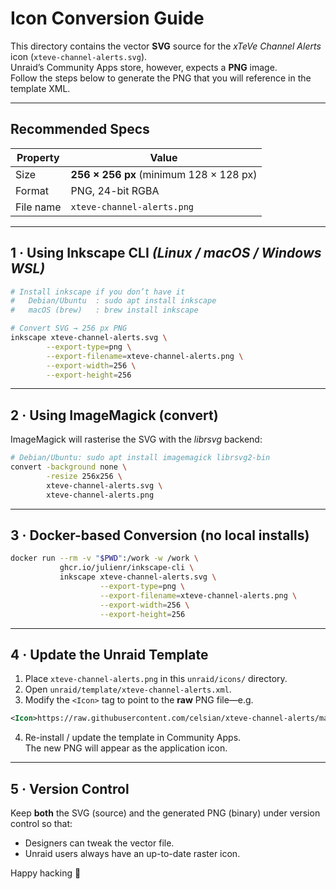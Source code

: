 # Icon Conversion Guide

This directory contains the vector **SVG** source for the *xTeVe Channel Alerts*
icon (`xteve-channel-alerts.svg`).  
Unraid’s Community Apps store, however, expects a **PNG** image.  
Follow the steps below to generate the PNG that you will reference in the
template XML.

---

## Recommended Specs

| Property | Value |
|----------|-------|
| Size     | **256 × 256 px** (minimum 128 × 128 px) |
| Format   | PNG, 24-bit RGBA |
| File name| `xteve-channel-alerts.png` |

---

## 1 · Using Inkscape CLI  *(Linux / macOS / Windows WSL)*

```bash
# Install inkscape if you don’t have it
#   Debian/Ubuntu  : sudo apt install inkscape
#   macOS (brew)   : brew install inkscape

# Convert SVG → 256 px PNG
inkscape xteve-channel-alerts.svg \
        --export-type=png \
        --export-filename=xteve-channel-alerts.png \
        --export-width=256 \
        --export-height=256
```

---

## 2 · Using ImageMagick (convert)

ImageMagick will rasterise the SVG with the *librsvg* backend:

```bash
# Debian/Ubuntu: sudo apt install imagemagick librsvg2-bin
convert -background none \
        -resize 256x256 \
        xteve-channel-alerts.svg \
        xteve-channel-alerts.png
```

---

## 3 · Docker-based Conversion (no local installs)

```bash
docker run --rm -v "$PWD":/work -w /work \
           ghcr.io/julienr/inkscape-cli \
           inkscape xteve-channel-alerts.svg \
                    --export-type=png \
                    --export-filename=xteve-channel-alerts.png \
                    --export-width=256 \
                    --export-height=256
```

---

## 4 · Update the Unraid Template

1. Place `xteve-channel-alerts.png` in this `unraid/icons/` directory.
2. Open `unraid/template/xteve-channel-alerts.xml`.
3. Modify the `<Icon>` tag to point to the **raw** PNG file—e.g.

```xml
<Icon>https://raw.githubusercontent.com/celsian/xteve-channel-alerts/main/unraid/icons/xteve-channel-alerts.png</Icon>
```

4. Re-install / update the template in Community Apps.  
   The new PNG will appear as the application icon.

---

## 5 · Version Control

Keep **both** the SVG (source) and the generated PNG (binary) under version
control so that:

* Designers can tweak the vector file.
* Unraid users always have an up-to-date raster icon.

Happy hacking 🎉
